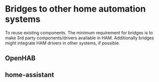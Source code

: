 # Bridges to other home automation systems
To reuse existing components.
The minimum requirement for bridges is to make 3rd party components/drivers available in HAM. 
Additionally bridges might integrate HAM drivers in other systems, if possible.

## OpenHAB

## home-assistant
